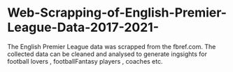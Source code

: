 # Web-Scrapping-of-English-Premier-League-Data-2017-2021-
The English Premier League data was scrapped from the fbref.com. The collected data can be cleaned and analysed to generate ingsights for football lovers , footballFantasy players , coaches etc.
